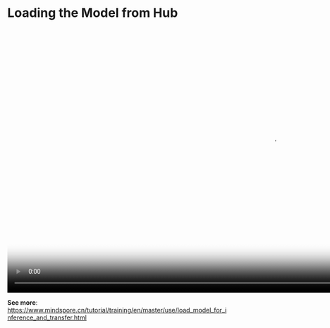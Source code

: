 # Loading the Model from Hub

[comment]: <> (This document contains Hands-on Tutorial Series. Gitee does not support display. Please check tutorials on the official website)

<video id="video5" autoplay controls width="1200px" height="600px" poster="https://mindspore-website.obs.cn-north-4.myhuaweicloud.com:443/teaching_video/cover/%E6%89%8B%E6%8A%8A%E6%89%8B%E7%B3%BB%E5%88%97/%E4%BB%8EHUb%E4%B8%AD%E5%8A%A0%E8%BD%BD%E6%A8%A1%E5%9E%8B%E8%AF%A6%E6%83%85%E9%A1%B5EN.png">
<source id="mp45" src="https://mindspore-website.obs.cn-north-4.myhuaweicloud.com:443/teaching_video/video/loading%20the%20model%20from%20hub.mp4" type="video/mp4">
</video>

**See more**: <https://www.mindspore.cn/tutorial/training/en/master/use/load_model_for_inference_and_transfer.html>
